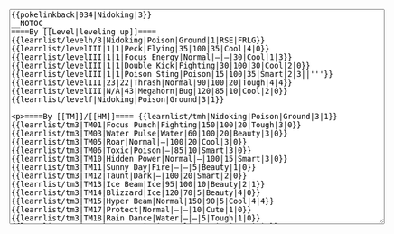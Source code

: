 </p><textarea readonly="" accesskey="," id="wpTextbox1" cols="80" rows="25" style="" class="mw-editfont-monospace" lang="en" dir="ltr" name="wpTextbox1">{{pokelinkback|034|Nidoking|3}}
__NOTOC__
====By [[Level|leveling up]]====
{{learnlist/levelh/3|Nidoking|Poison|Ground|1|RSE|FRLG}}
{{learnlist/levelIII|1|1|Peck|Flying|35|100|35|Cool|4|0}}
{{learnlist/levelIII|1|1|Focus Energy|Normal|—|—|30|Cool|1|3}}
{{learnlist/levelIII|1|1|Double Kick|Fighting|30|100|30|Cool|2|0}}
{{learnlist/levelIII|1|1|Poison Sting|Poison|15|100|35|Smart|2|3||'''}}
{{learnlist/levelIII|23|22|Thrash|Normal|90|100|20|Tough|4|4}}
{{learnlist/levelIII|N/A|43|Megahorn|Bug|120|85|10|Cool|2|0}}
{{learnlist/levelf|Nidoking|Poison|Ground|3|1}}

====By [[TM]]/[[HM]]====
{{learnlist/tmh|Nidoking|Poison|Ground|3|1}}
{{learnlist/tm3|TM01|Focus Punch|Fighting|150|100|20|Tough|3|0}}
{{learnlist/tm3|TM03|Water Pulse|Water|60|100|20|Beauty|3|0}}
{{learnlist/tm3|TM05|Roar|Normal|—|100|20|Cool|3|0}}
{{learnlist/tm3|TM06|Toxic|Poison|—|85|10|Smart|3|0}}
{{learnlist/tm3|TM10|Hidden Power|Normal|—|100|15|Smart|3|0}}
{{learnlist/tm3|TM11|Sunny Day|Fire|—|—|5|Beauty|1|0}}
{{learnlist/tm3|TM12|Taunt|Dark|—|100|20|Smart|2|0}}
{{learnlist/tm3|TM13|Ice Beam|Ice|95|100|10|Beauty|2|1}}
{{learnlist/tm3|TM14|Blizzard|Ice|120|70|5|Beauty|4|0}}
{{learnlist/tm3|TM15|Hyper Beam|Normal|150|90|5|Cool|4|4}}
{{learnlist/tm3|TM17|Protect|Normal|—|—|10|Cute|1|0}}
{{learnlist/tm3|TM18|Rain Dance|Water|—|—|5|Tough|1|0}}
{{learnlist/tm3|TM21|Frustration|Normal|—|100|20|Cute|1|0}}
{{learnlist/tm3|TM23|Iron Tail|Steel|100|75|15|Cool|1|4}}
{{learnlist/tm3|TM24|Thunderbolt|Electric|95|100|15|Cool|4|0}}
{{learnlist/tm3|TM25|Thunder|Electric|120|70|10|Cool|2|2}}
{{learnlist/tm3|TM26|Earthquake|Ground|100|100|10|Tough|1|3||'''}}
{{learnlist/tm3|TM27|Return|Normal|—|100|20|Cute|1|0}}
{{learnlist/tm3|TM28|Dig|Ground|60|100|10|Smart|1|0||'''}}
{{learnlist/tm3|TM30|Shadow Ball|Ghost|80|100|15|Smart|3|0}}
{{learnlist/tm3|TM31|Brick Break|Fighting|75|100|15|Cool|1|4}}
{{learnlist/tm3|TM32|Double Team|Normal|—|—|15|Cool|2|0}}
{{learnlist/tm3|TM34|Shock Wave|Electric|60|—|20|Cool|2|0}}
{{learnlist/tm3|TM35|Flamethrower|Fire|95|100|15|Beauty|4|0}}
{{learnlist/tm3|TM36|Sludge Bomb|Poison|90|100|10|Tough|2|1||'''}}
{{learnlist/tm3|TM37|Sandstorm|Rock|—|—|10|Tough|3|0}}
{{learnlist/tm3|TM38|Fire Blast|Fire|120|85|5|Beauty|4|0}}
{{learnlist/tm3|TM39|Rock Tomb|Rock|50|80|10|Smart|3|0}}
{{learnlist/tm3|TM41|Torment|Dark|—|100|15|Tough|2|0}}
{{learnlist/tm3|TM42|Facade|Normal|70|100|20|Cute|2|0}}
{{learnlist/tm3|TM43|Secret Power|Normal|70|100|20|Smart|1|0}}
{{learnlist/tm3|TM44|Rest|Psychic|—|—|10|Cute|2|0}}
{{learnlist/tm3|TM45|Attract|Normal|—|100|15|Cute|2|0}}
{{learnlist/tm3|TM46|Thief|Dark|40|100|10|Tough|1|0}}
{{learnlist/tm3|HM01|Cut|Normal|50|95|30|Cool|2|1}}
{{learnlist/tm3|HM03|Surf|Water|95|100|15|Beauty|3|0}}
{{learnlist/tm3|HM04|Strength|Normal|80|100|15|Tough|2|1}}
{{learnlist/tm3|HM06|Rock Smash|Fighting|20|100|15|Tough|1|0}}
{{learnlist/tmf|Nidoking|Poison|Ground|3|1}}

====By {{pkmn|breeding}}====
{{learnlist/breedh|Nidoking|Poison|Ground|3|1}}
{{learnlist/breed3|{{MSP/3|079|Slowpoke}}{{MSP/3|080|Slowbro}}{{MSP/3|199|Slowking}}{{MSP/3|143|Snorlax}}{{MSP/3|161|Sentret}}{{MSP/3|162|Furret}}&lt;br>{{MSP/3|194|Wooper}}{{MSP/3|195|Quagsire}}{{MSP/3|220|Swinub}}{{MSP/3|221|Piloswine}}{{MSP/3|287|Slakoth}}{{MSP/3|289|Slaking}}&lt;br>{{MSP/3|320|Wailmer}}{{MSP/3|321|Wailord}}{{MSP/3|322|Numel}}{{MSP/3|323|Camerupt}}{{MSP/3|324|Torkoal}}|Amnesia|Psychic|—|—|20|Cute|1|0}}
{{learnlist/breed3|{{MSP/3|215|Sneasel}}|Beat Up|Dark|10|100|10|Smart|2|1}}
{{learnlist/breed3|{{MSP/3|054|Psyduck}}{{MSP/3|055|Golduck}}{{MSP/3|079|Slowpoke}}{{MSP/3|080|Slowbro}}{{MSP/3|199|Slowking}}{{MSP/3|196|Espeon}}&lt;br>{{MSP/3|203|Girafarig}}|Confusion|Psychic|50|100|25|Smart|2|3}}
{{learnlist/breed3|{{MSP/3|287|Slakoth}}{{MSP/3|288|Vigoroth}}{{MSP/3|289|Slaking}}|Counter|Fighting|—|100|20|Tough|2|0}}
{{learnlist/breed3|{{MSP/3|054|Psyduck}}{{MSP/3|055|Golduck}}{{MSP/3|079|Slowpoke}}{{MSP/3|080|Slowbro}}{{MSP/3|199|Slowking}}{{MSP/3|108|Lickitung}}|Disable|Normal|—|55|20|Smart|2|0}}
{{learnlist/breed3|{{MSP/3|108|Lickitung}}{{MSP/3|293|Whismur}}{{MSP/3|294|Loudred}}{{MSP/3|295|Exploud}}|Supersonic|Normal|—|55|20|Smart|3|0}}
{{learnlist/breed3|{{MSP/3|058|Growlithe}}{{MSP/3|077|Ponyta}}{{MSP/3|078|Rapidash}}{{MSP/3|086|Seel}}{{MSP/3|087|Dewgong}}{{MSP/3|111|Rhyhorn}}&lt;br>{{MSP/3|112|Rhydon}}{{MSP/3|128|Tauros}}{{MSP/3|133|Eevee}}{{MSP/3|206|Dunsparce}}{{MSP/3|209|Snubbull}}{{MSP/3|210|Granbull}}&lt;br>{{MSP/3|220|Swinub}}{{MSP/3|221|Piloswine}}{{MSP/3|231|Phanpy}}{{MSP/3|234|Stantler}}{{MSP/3|258|Mudkip}}{{MSP/3|259|Marshtomp}}&lt;br>{{MSP/3|260|Swampert}}{{MSP/3|261|Poochyena}}{{MSP/3|262|Mightyena}}{{MSP/3|304|Aron}}{{MSP/3|305|Lairon}}{{MSP/3|306|Aggron}}&lt;br>{{MSP/3|322|Numel}}{{MSP/3|323|Camerupt}}|Take Down|Normal|90|85|20|Tough|6|0}}
{{learnlist/breedf|Nidoking|Poison|Ground|3|1}}

====By [[Move Tutor|tutoring]]====
{{learnlist/tutorh|Nidoking|Poison|Ground|3|1}}
{{learnlist/tutor3|Body Slam|Normal|85|100|15|Tough|1|4|||yes|yes|yes}}
{{learnlist/tutor3|Counter|Fighting|—|100|20|Tough|2|0|||yes|yes|no}}
{{learnlist/tutor3|Defense Curl|Normal|—|—|40|Cute|2|0|||no|yes|no}}
{{learnlist/tutor3|Double-Edge|Normal|120|100|15|Tough|6|0|||yes|yes|yes}}
{{learnlist/tutor3|DynamicPunch|Fighting|100|50|5|Cool|2|1|||no|yes|no}}
{{learnlist/tutor3|Endure|Normal|—|—|10|Tough|2|0|||no|yes|no}}
{{learnlist/tutor3|Fire Punch|Fire|75|100|15|Beauty|4|0|||no|yes|no}}
{{learnlist/tutor3|Fury Cutter|Bug|10|95|20|Cool|3|0|||no|yes|no}}
{{learnlist/tutor3|Ice Punch|Ice|75|100|15|Beauty|4|0|||no|yes|no}}
{{learnlist/tutor3|Icy Wind|Ice|55|95|15|Beauty|1|3|||no|yes|yes}}
{{learnlist/tutor3|Mega Kick|Normal|120|75|5|Cool|4|0|||yes|yes|no}}
{{learnlist/tutor3|Mega Punch|Normal|80|85|20|Tough|4|0|||yes|yes|no}}
{{learnlist/tutor3|Mimic|Normal|—|—|10|Cute|1|0|||yes|yes|yes}}
{{learnlist/tutor3|Mud-Slap|Ground|20|100|10|Cute|2|1||'''|no|yes|no}}
{{learnlist/tutor3|Rock Slide|Rock|75|90|10|Tough|1|3|||yes|yes|no}}
{{learnlist/tutor3|Seismic Toss|Fighting|—|100|20|Tough|2|1|||yes|yes|yes}}
{{learnlist/tutor3|Sleep Talk|Normal|—|—|10|Cute|3|0|||no|yes|no}}
{{learnlist/tutor3|Snore|Normal|40|100|15|Cute|4|0|||no|yes|no}}
{{learnlist/tutor3|Substitute|Normal|—|—|10|Smart|2|0|||yes|yes|yes}}
{{learnlist/tutor3|Swagger|Normal|—|90|15|Cute|2|0|||no|yes|yes}}
{{learnlist/tutor3|ThunderPunch|Electric|75|100|15|Cool|4|0|||no|yes|no}}
{{learnlist/tutorf|Nidoking|Poison|Ground|3|1}}

====By a prior [[evolution]]====
{{Learnlist/prevoh|Nidoking|Poison|Ground|3|1}}
{{Learnlist/prevo3|032|Nidoran♂||033|Nidorino||Leer|Normal|—|100|30|Cool|3|0}}
{{Learnlist/prevo3|032|Nidoran♂||033|Nidorino||Horn Attack|Normal|65|100|25|Cool|4|0}}
{{Learnlist/prevo3|032|Nidoran♂||033|Nidorino||Helping Hand|Normal|—|—|20|Smart|2|0}}
{{Learnlist/prevo3|032|Nidoran♂||033|Nidorino||Fury Attack|Normal|15|85|20|Cool|2|1}}
{{Learnlist/prevo3|032|Nidoran♂||033|Nidorino||Flatter|Dark|—|100|15|Smart|2|0}}
{{Learnlist/prevo3|032|Nidoran♂||033|Nidorino||Horn Drill|Normal|—|30|5|Cool|2|1}}
{{Learnlist/prevof|Nidoking|Poison|Ground|3|1}}

[[it:Nidoking/Mosse apprese in terza generazione]]
[[zh:尼多王/第三世代招式表]]

